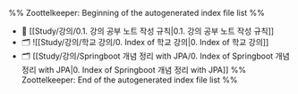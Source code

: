 %% Zoottelkeeper: Beginning of the autogenerated index file list  %%
- 📄 [[Study/강의/0.1. 강의 공부 노트 작성 규칙|0.1. 강의 공부 노트 작성 규칙]]
- 🗂️ ![[Study/강의/학교 강의/0. Index of 학교 강의|0. Index of 학교 강의]]
- 🗂️ [[Study/강의/Springboot 개념 정리 with JPA/0. Index of Springboot 개념 정리 with JPA|0. Index of Springboot 개념 정리 with JPA]]
%% Zoottelkeeper: End of the autogenerated index file list  %%
